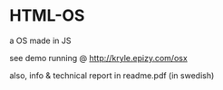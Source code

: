 # HTML-OS
a OS made in JS

see demo running @ http://kryle.epizy.com/osx

also, info & technical report in readme.pdf (in swedish)
